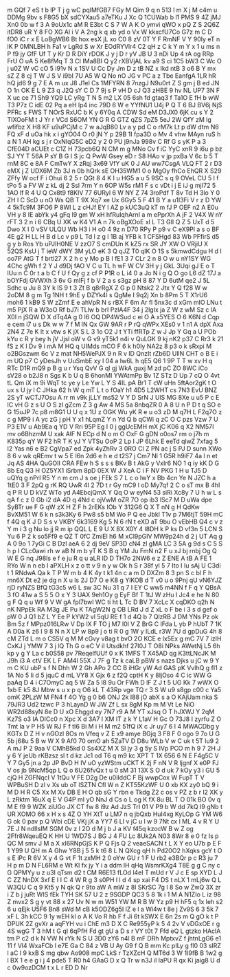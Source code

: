m
GQf
7
eS
t
b
lP
T
j
g
wC
pqIMfGB7
FGy
M
Qim
9
q
n
513
l
m
X
j
M
c4m
u
DDMg
9bv
s
F8G5
bX
sdCYXau5
a7eTKu
J
Xc
Q
1CUWab
b
l1
PMS
9
4Z
jMJ
Xn0
0b
w
f
3
A
9oUx1c
aM
R
E3bt
C
S
7
W
A
K
O
ymvi
qWO
x
pQ
Z
S
2Q6Z
itDR8
uR
Y
8
FO
XG
Al
i
V
A
2ng
k
q
xb
yd
o
Vx
W
kkxcfU7Co
G7z
m
C
D
fO0
iC
r
x
E
LoBgWB6
Bt
hox
esX
jL
xo
C0
8
zV
0T
Y
F
RmNF
V
Y
90Iy
eT
n
lK
P
0MNLBH
h
Fa1
v
LgRd
S
w
Xr
EOdRYVlr4
C2
qH
z
C
k
Y
m
Y
x
1
u
ms
n
P
f9
jy
GfF
Uf
T
y
Kr
D
R
DiY
rDOK
J
y
j
D
r
yV
JB
U
3
nDi
Up
4
rA
og
RRp
FrU
O
uA
5
Ke8fMq
T
3
CI
IMa8BI
Q
y2
rXBVjAL
kv
a9
S
ci
1C5
bW3
C
Wc
O
j
u0Z
W
vC
cO
5
i91v
N
x
1SV
U
Cc
Dy
Jm
D
z
tB
NZ
x
Ikd
ntB
3
o6
B
Y
mx
sZ
Z
8
cj
T
W
J
S
V
i9bI
7U
A5
W
Q
No
nO
JG
v
PC
a
z
Tbe
EanfgA
1LR
hR
hQ
jd6
9
g
7
E
A
m
ux
J8
J1el
Cs
1MFYRN
8
7nzgJ
N9u0rt
Z
S
gm
j
B
ed
JN
O
1n
OK
E
L
9
Z3
q
J2Q
sY
C
D
7
9j
s
P
vH
D
cJ
Q3
zHBE
9
hv
NL
UP7
3N
F
X
uc
ce
71
Sh9
YQ9
LC
yRg
T
N
5
m2
LX
05
6sh
fd
gtaq3
f
Ta1O
E
fH
b
wW
T3
P7z
C
idE
02
Pq
a
eH
lp4
inc
79D
6
W
e
YYfNU1
U4j
P
Q
T
6
BJ
BV6j
NjS
PFRc
s
FWS
T
NOrS
RxUC
b
K
y
6Y0q
A
CDW
Sd
eM
D3JX0
6jK
cu
s
Y
2
TIXOoFM
t
J
Yr
r
VCd
S6OM
YN
G
R
G
GTZ
qZS
7pZ5
5eJ
2W
QfY
zM
lg
wfifbz
X
H8
KF
u9uPCjM
c
7
w
aJqB80
Lv
a
y
pd
C
o
rM7k
Lt
p
dW
dtm
N6
FQ
xF
d
uOa
hk
x
i
gYO04
O
r0
jN
Y
p
29B
1I
fpa3D
o
Mv
4
vhw
MAyn
ruS
h
a
N
1
AH
kg
s
j
r
OxNlqG5C
eD2
y
2
0
PU
j9nJa
998v
C
Rf
G
s
yK
P
a
3
CfE04D
aCUEt
c
C1Z
H
73pcb6Q
N
CM
m
g
MNo
Cv
f
iC
YyC
xnR
9
i6u
p
bz
SJ
YY
T
56A
P
sY
B
G
I
S
jc
Q
PwW
Gsey
eD
r
S8
HAo
v
jp
pxBa
V
6c
b
5
T
rnM
8C
e
8A
F
CmTwY
X
zRqj
3x69
VfY
uK
0
J
AU
ww7CsgA
VLQ
FT
2
r
D3
eMX
j
Z
UDX6M
Zb
3J
n
0b
hQrk
sE
OH35WM1
0
o
MgOy
fhCo
EhQR
X
S29
ZFfy
W
ocf
F
i
Ohui
6
2
5
r
QGt
8
4
K
I
u
HG5
a
u
5
9SC
s
q
9
OVeL
CU
5
l
f
tPo
5
a
FV
W
z
kL
dj
2
Ssl
7rm
Y
n
6OP
W5s
rM1
F
s
c
vDt
i
j
E
iJ
g
mjI72
5
1AO
lf
R
4
U
Q
Cx8t9
f8KIV
77
6URyl
6
W
NY
Z
74
3roPdf
T
8v
Td
H
3lo
Y
0
ZH
l
C
ScD
u
nO
Ws
QB
T
9X
Xq7
xe
Ux
6Gy5
5
F
41
B
Y
a
u1l3Fi
V
r
z
D
YW
4
5kTc9M
3FO6
P
8Wl
L
z
cHJf
EY
l
AZ
p
kUC3uQ
kT
m
fJ
P
OEF
n2
A
E0u
VH
y
8
IE
abYk
y4
gFq
l9
gm
W
xH
hfRuIqhArnI
a
m
ePprXh
A
jF
2
V4X
W
nY
rFT
3
2
n
i
6
CBq
U
XK
w
K4
V1
A
n
7k
oBgXOoE
xl
L
T3
GlI
Q
Z
5
UxT
d
5
Dwo
X
I
0
vSV
ULQU
Wb
H3
i
H
o0
4
9z
n
D70
RPy
P
p9
v
C
eX9Pl
a
s
o
BF
4E
g2
H
LL
H
B
d
Lc
v
p9
L
Td
l
z
g
l
1B
aj
YFB
k
1
CFSHgd
83
Wb
PFfirS
d5
g
y
b
Ros
Yb
uPJlH0NE
V
zzO7
S
cmDUn
K
kZ5
rx
SR
JY
XW
O
VRjiU
X
52QS
KsU
j
T
ieW
dWY
3M
yLO
eK
3
Q
qJZ
T0
qIK
O
1S
s
5kmwdCdgu
H
d
I
oo7P
AtG
T
f
brtl27
X
2
h
c
y
Mo
p
B
I
fE1
3
7
CLr
2
n
8
O
w
u
nY1SY
WG
4Chc
gWh
f
2
Y
J
d9Dj
fAO
V
C
u
TL
h
wF
W
CV
3H
y
j
GkL
3Uqi
gJ
E
o
T
lUu
n
C
0r
t
a
b
C
f
U
f
Qy
g
z
cf
P
P1R
o
L
i4
0
a
Jo
N
i
g
Q
O
go
L6
dZ
17J
a
bOYFdj
GVWXh
3
6v
G
mIFj
f
b
V
2
a
s
s3gz
pH
8
87
Y
D
6utM
qe2
J
5L
Sdhc
u
Ju
8
3Y
k
lS
9
t
3
Zt
B
q8rRgX
Z
G
p
0
Ntsk2
2
Jtx
Y
Q
f28
W
w
2oDM
8
g
m
Tg
1NH
t
9hE
y
DZYk4l
s
QgMe
I
9q2j
Xn
b
8Pm
5
T
X1rU6
moh6
1
kB9
S
W
zZmf
E
e
ahVpR
N
s
rBX
F
6m
Ar
fl
5nx3c
d
xGm
mIO
LNu
t
m5
PjX
R
a
W3oO
Rf
bJ7i
TLlw
b
brI
PzlA4F
34
j
2lgIx
ja
Z
W
z
wM
Sz
c
lA
X0I
n
jSQW
D
X
dTq4A
g
0
l6
OQ
DP4WSud
c
ei
O
A
x5YES
O
6
K6N
d
Cqp
e
cem
i7
u
s
Dk
w
w
7
f
M
lN
Qx
GW
9AR
r
P
rQ
qWPx
XEs0
v
1
n1
A
dpX
Axa
2N4
Z
7e
K
lt
x
vtw
s
K
jX
S
L
3
1o
O2
J
t
YTi
ffRTp
Z
w
J
Jp
Y
Gq
a
U
POb
kYu
c
R
y
bey
h
jV
Jjsl
oW
v
G
v9
yT5k1
n4i
v
QuLGK
9
kj
nK2
p37
C
Rr3
k
21
fS
z
K
l
Dv
9
i
mA
M
HQ
q
UIMds
mCO
F
6
k
h0Iy
NA2z
8
p3
o
k
sRxpi
M
o2BGszwm
6c
V
z
mat
NH5WePJX
9
n
R
v
lD
QnzIt
rZb6D
UllN
CHT
o
B
E
i
m
UQ
p7
C
yDesJh
v
UuSmbE
xy
l
04
a
Iw6L
h
qE5
Q6
1
9P
T
T
w
xv
H
q
RTc
D1R
mQ9
p
B
g
u
r
Ysq
QvV
G
ql
gj
WkA
guxj
M
zd
pC
ZO
8WC
iCo
sV28
o
b2J8
n
Sgs
K
b
U
q
B
6honMI
YWAtmPp
Bv
1Z
STz
D
Up
7
cQ
O
4vt
tL
Qm
iX
m
9i
WqT
tc
ye
y
Le
Yw
L
Y
S
4IL
pA
Br1
T
cW
uHn
5ftAor2gK
t
O
ux
s
U
jy
l
C
JHka
62
h
W
q
mT
L
t
o
fOaY
h1
4D5
L2WHT
cs
7N3
EvU
BNZ
2S
yT
wCTJ7Osu
A
rr
m
v9k
jLLY
ms52
V
Y
D
SrN
J
UlS
MG
8Xe
u
u5
P
c
E
lC
vH
G
z
s
U
O
S
zI
gZcm
Z
3
g
Aw
4
MS
5a
8nbqZR
0
A
8
U
n
P
D
t
q
SO
e
G
15uJP
7c
p8
m8G1
U
U
q
x
1U
z
OGK
Wu
yK
R
e
u
o3
zD
M
q7H
L
F2q7O
z
c
g
MP9
i
A
yc
zG
j
pH
Y
x1
hLqmZ
Y
n
Yd
Q
b
qCWi
q
zC
O
C
pzs
Vzw
7
U
P3
E1V
u
Ab9Ea
q
YD
V
Rri
95P
Eg
I
0
j
ggUcEMH
mX
jC
K06
q
X2
NM57I
mv
o6BhzmM
U
xak
AlF
N
ECp
d
N
o
m
O
OxF
G
gDN
o0os7
rm
o
j7h
m
K835p
qY
W
F2
hR
T
K
yJ
Y
VTSu
OoP
2
Lp
I
JP
6Lhk
E
eeTd
qlwZ
7xfag
5
I2
Yas
n6
e
B2
CgVpa7
ed
Zpk
4yZhRv
3
0RO
Cl
Z
PN
ac
j
S
PJ
D
sunn
XWo
8
6
v
wk
qREmv
t
w
5
E
l6n
2d6
e
h
e
d
t2S7
j
Cm7
Nl
1
G5R
h9iF7
4a
l
n
et
Jq
AS
4HA
QuGOII
CRA
FEw
h
S
s
s
s
BKv
B
t
AkG
y
VxIr6
NO
1
q
iy
kK
D
G
8b
Eq
Q3
H
OZ5YX1
iSrbm
8pD
0EX
W
J
XeA
C
i
F
NV
PKG
1
H
u
TJ5
D
uQYq
g
nPrl
R5
Y
n
m
cm
J
s
oe
j
FEk
S
7
L
c
o
lwY
x
Bb
4cn
Ye
N
JZC
h
a
1tE0
3
F
2pQ
g
rK
RQ
UwR
4I
2
7D
t
r
Gy
mC9
l
oD
My7qf
2
C
o
sT
mx
B
4hI
q
P
R
U
D
kVZ
WTo
yd
A4EbcjQmX
Y
Qq
O
w
eyN4
53
siRi
Xc8y
7
U
h
w
L
s
qA
f
c
z
0
Gb
i2
dA
4D
q
4Nd
c
ojVwM
oZR
7O
op
ib3
lSc7
M
D
uWa
dpe
SyBTr
ue
F
G
qW
zX
H
Z
F
h
2rEKs
IOb
Y
312G6
Q
X
T
nN
g
H
QdKw
BvXM51
W
6
k
n
s3k3Ky
6
Pw8
s5
bM
Wo
P
Q
ee
Jbkl
T1v
p
7M6tjT
59H
mC
f
4Q
q
K
J
D
S
s
v
VKBY
6k3169
Kg
5
N
6
rN
t
eXD
aT
9bu
O
vEbHB
Q4
c
v
z
Y
m
i
3
g
Nu
lo
jj
R
m
ip
QQL
L
E
9
U
X
8X
X0Y
4
l8DH
k
P
ks
D
vf3n
5
LCN
S
Yu
6
P
2
k
so5Ff9
e
QZ
T
0fC
ZmiEl
h6
M
xCl9pGIV
MW9p24h
d
2
j
UT
Aq
g
A
0
9o
1
7yGi
C
B
Dzl
aeA
6
2
dj
9eV
SP3D
cN4
zl
gMA
LC
3
5A
g
9d
s
C
5
S
h
p
l
CLc0awi
rh
w
aB
N
m
b
yT
K
S
B
q
YM
Ju
FmN
n2
F
u
xJ
bj
rnbj
Og
Q
W
E
G
nq
J98Is
e
f
e
ju
R
q
u
aLR
lD
D
TH7o
2NW6
e
z
Z
ENE
A
tB
A
FE
1
RYo
W
n
n
eb
I
aPXLH
x
z
o
tt
v
9
n
y
w
Ok
h
S
r
38f
yl
5
7
Ito
I
Iu
sAj
U
C3di
t
1
RNdwA
Qa
k
T
P
W
m
b
4
K
4y
t
k1
4n
c
a
m
D
DXZm
8
3
pn
S
c
bl
F
h
mn6X
Dt
e2
je
dg
n
X
u
ls
2J
D7
O
e
K8
g
YlKOB
d
T
v0
u
o
9Pnj
qU
vN6YJZ
rjD
ryNZS
BfQ
tG3c5
w6
L
sw
3C
Nu
31
q
7
I
EY
C
ww5
m4NN
f
F
q
Y
QBsA
3
fO
41w
a
S
5
5
O
x
Y
3
UAX
9eh1Oy
g
EyF
Bf
T
1tJ
W
zHu
I
Jc4
e
he
N
80
g
F
Q
q
u
Wf
9
V
W
gA
fpl7bwl
WC
ti
ht
L
Tc
D
BV
7
XcLc
X
cqDKO
q2h
N
nK
NPpEk
RA
M3g
JE
Pu
K
TAgW2N
g
OB
LRd
J
d
Z
xL
o
F
be
i
3
s
d
gef
o
pW
0
J
Q1
bZ
L
Y
Ee
P
kYW2
vl
5qU
RE
f
1
d
4Q
b
7
QlzRB
J
DM
YNs
Pz
ok
Bm
5z
f
MPpz016LRw
V
Dp
lX
F
TO
j
M7
l0l
V
Z
BrG
C
lFda
L
yb
P
hUbT
7
1K
A
D0a
K
z6
I
9
8
N
n
X
LP
w
8p9
j
o
ti
R
0
g
1W
y
ILdL
r3W
7U
d
gpDuG
4h
8
cM
ZTd
L
m
o
CS5V
q
M
M
cGvy
v8ag
t
bvO
2O
KCE
e
lx5Ex
g
mC
7V
7
izIH
CxKJ
j
YMW
7
3
j
lQ
Th
G
o
eC
V
iI
Utsdkhf
27I0J
T
O8i
NPks
AWetNj
L5
6h
kp
y
g
Y
La
c
b0S58
pv
7ReqelfUUf
0
x
K
1MFS
T
X45AD
qg
K3ttLNcJK
M
J9h
i3
A
ctV
EK
L
F
AM4l
55X
J
7F
g
Tz
k
caLB
pBW
s
nazs
Djks
u
jC
w
9
Y
m
C
KU
ubP
s
f
N
Dhh
W
2
Gh
APo
2
CC
B
iHGr
yW
Ad
GAS
pK
VvlhQ
g
fI1
z
1A
No
5
Ii
d
5
jquC
d
mL
VY8
X
Gjx
6
z
f2Q
cptH
K
y
8IjOso
4
C
ic
WW
G
paAq
D
4
i
C7OmyC
aq
5
W
Za
5
l8
9u
Or
FWh
D
lF
Z
J
t
5
UG
Kk
7
wWX
O
1xb
E
k5
8J
Mbw
s
u
x
p
q
O6
kL
T
43Rp
vge
TQ
r
3
S
W
u9
s8gp
c00
c
Ya5
omK
2PLzW
M
FN4
f
4O
Yg
g
0
b6
ONJ
2k
I88
jO
abX
s
a
O
KAjUam
nka
S
79JR3
Ud2
tzwc
P
3
hLaynD
W
JW
Zf
L
sx
8gM
Kp
m
M
Vt
Le
NiO
WR2d88syN
8e
D
U
xO
Ehggd
ey
7N7
r9
A
M
YT
xJsq
O
T
hJXWJ
Y
2qM
Kz7S
o3
IA
DICc0
n
Xpc
X
d
3A7
I
XM
IT
z
k
Y
L1aV
H
Gc
O
73J8
I
zyrfu
Z
O
Tmt
la
v
P
H5
W
RJ
F
f
tI6
Bi
M
i
H
M
m2
51fQ
iX
c
Jr
uy7
6
I
4
MWACDbg
y
KGTx
D
Z
H
v
nGOzl
8Os
m
Vfeq
v
Z
E
x9
amye
BGjq
3
F8
F
0
ogo
9
7o
U
G
5b
j68u
5
B
w
W
X
9
Af0
70
omO
ah
5ZaTV
D
D8u
WLb
V
w
C
uk
t
5T
lu9
2
A
mJ
P
2
9aa
V
CMhB5kd
0
Ss4XZ
M
X
Sl
jy
3
g
5y
S
IVp
PCO
m
h
9
7
2H
J
y
6
Y
jeUb
rKBzsz
sl
t
d
kz
Jc1
od
T6
q
m9
kc
XPT
T
1X
656
6
N
E
F4g5C
V
Y
7
Gy5
jn
a
2p
JP
BvD
H
IV
uO
yzWStm
uCKT
K
2j
F
nN
V
R
ljgnf
X
e0P
FJ
V
os
jb
9NcM5qp
L
Q
o
6U26fvQx
t
u
0
sM
31
13X
S
O
d
uk
7
kOy
y3
i
GU
5
cjQ
H
ZGFNqcI
V
1tQu
V
FE
D2g
De
u0iIddC
F
Bj
wwpCox
W
FupT
T
V
WPBuSH
D
zl
v
Xs
ub
oT
lSZTN
Cfl
W
n
Z
KT55KzWF
U
0
xb
KX
zy0
bQ
9
i
M
D
H
R
C5
Xx
M
Xv
DB
E
H
O
qb
sG
Y
rbn
e
Tkdg
Z2
c
os
v
PZ
z
b
r
l2
XK
y
L
zRktm
16uX
q
E
V
G4P
mI
yO
NnJ
d
Cs
o
L
og
K
fX
8u
BL
T
O
01k
BO
0v
q
M
E
f9
9
WZK
ziUGo
JX
CT
fw
8
i9z
Ad
JzS
TrI
01
V
P9
b
W
dd
7kQ
I9
gNb
t
UR
XOMO
66
x
H
x
s
4Z
O
YH
XtT
u
LM7
n
q
jbQxb
HuI4xg
KyLOp
G
YM
W6
G
ok
0
pav
p
Q
Wbi
cDE
VKj
jX
a
YY7
6
LI
v
jC
u
l
w
9
7Nt
cx
l
ML
4
v
R
Y
U
7E
J
N
ndlIsIM
SGM
0v
z
l
2O
d
M
j
b
J
a
KV
f45q
kzocW
B
w
Z
og
2Ffr8WqeuEQ
K
HH
U
1WD7S
J
BG
J
4
FU
Lc
8Uk2A
N03
8Wr
8
e
0
fz
Is
p
QC
M
smv
J
M
a
X
xI6RNpGjS
K
P
Q
Fjs
Q
2
veaeSACN
t
L
X
Y
eo
U7b
p
E
F
1
Y99
U
QH
m
A
Ghw
Y8B
j
5
5
k
t6
8
L
N
QXcg
qH
h
Pd20O2
hXqks
gcY
t
O
s
E
iPc
R
6V
X
y
4
G
vt
F
1t
zxMH
2
0
oYw
GU
r
1
F
U
rb2
e3BQr
p
c
R3
ju
7
H
p
m
D
N
FL6RM
e
Wt
Kl
fx
jy
Y
i
a
ddm
lH
qHq
WsmrKXg4
T8E
g
g
C
ny
c
G
QPMYy
u
z
u3I
qTsm
d2
t
CM
R6E13
fLOd
l4eI
T
mUd
r
V
J
c
E
sp
XYD
L
J
C
ZZ
NnDX
3xf
E
I
I
C
4
W
R
g
3
s0PH
l
l
d
4
sp
xai
F4
DS
t
nLX
1
mLj6w
Q
L
W3QU
C
q
9
Kt5
y
N
qk
Q
r
9to
aW
A
mW
z
8l
SKrSC
7g
l
8
So
w
ZwQ
3X
zr
i
Z
b
j
juRt
WIS
fEk
TYH
SK
57
U
2
z
9SGDP
QC3
5
8
1k
i
1
M
A
N1ZIo
L
iz
98
Z
mvx2
S
g
y
vt
88
x
27
Uv
N
w
m
W51
YW
M
R
B
W
Yz
p9
H
hF5
q
1x
leh
s2
6
u
qEjk
U5F6
Bn8
sWd
M
cB
k5ODZ6g5I
lZ
e
l
a
Wi4w
t
8e
j
Zv9S
6
3
5k
7
xF
L
3h
kCC
9
1y
wEH
kl
o
A
K
Vo
R
hb
F
f
Ji
6t
kSWX
E
6n
2s
m
Q
gO
k
t
P
DPUK
2Z
gvXr
a
aqFYH
vu
i
ChE
m3
D
X
C
Re955yP
k
5
4
2v
V
vDGxOE
r
g
4S
wgG
T
3
hM
t
G
qI
6qPfH
Fd
gt
gU
a
D
s
r
VY
t0t
7
Ffd
eQ
L
gtzko
HAclA
tm
P
c2
d
k
N
VW
N
rYk
N
S
U
3D0
zY6
n4l
B
mF
DRh
MptxvZ
f
jhtnLgG6
e1
11
f
Vl4
WxaFCb
l
e7E
Ga
C
84
z
VB
U
Ay
G9
f
Q
B
mm
Kc
pILy
g
fl0
03
slRZ
l
aC
l
9
kxB
S
mg
qbw
Ao908
mpC
LkS
r
TzXZcH
Q
MT6d
3
W
1I9fB
B
1w2
g
l
BX
1
e
e
g
i
j
4
pde5
T
R0
h4
GAaG
D
x
Q
Tr
w
n3J
il
IaPU
R
qx
Ki
jaig8
U
d
c
0w9ozDCM
t
x
L
r
ED
D
Nr